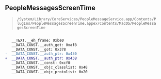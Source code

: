 ## PeopleMessagesScreenTime

> `/System/Library/CoreServices/PeopleMessageService.app/Contents/PlugIns/PeopleMessagesScreenTime.appex/Contents/MacOS/PeopleMessagesScreenTime`

```diff

   __TEXT.__eh_frame: 0xbe0
   __DATA_CONST.__auth_got: 0xaf8
   __DATA_CONST.__got: 0x378
-  __DATA_CONST.__auth_ptr: 0x430
+  __DATA_CONST.__auth_ptr: 0x438
   __DATA_CONST.__const: 0xcf0
   __DATA_CONST.__objc_classlist: 0x48
   __DATA_CONST.__objc_protolist: 0x20

```
